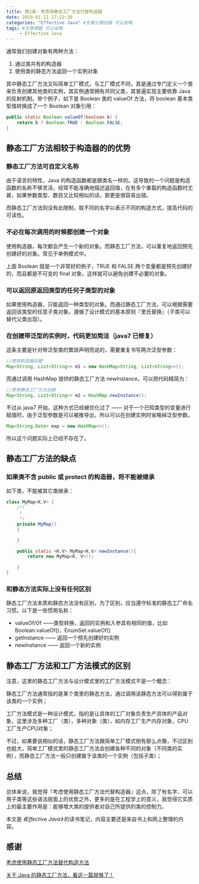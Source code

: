 ```yaml
---
title: 第1条：考虑用静态工厂方法代替构造器
date: 2019-01-11 17:22:39
categories: "Effective Java" #文章分類目錄 可以省略
tags: #文章標籤 可以省略
     - Effective Java
---
```

通常我们创建对象有两种方法：

1. 通过类共有的构造器
2. 使用类的静态方法返回一个实例对象

其中静态工厂方法又叫简单工厂模式，与工厂模式不同，其是通过专门定义一个类来负责创建其他类的实例，其实例通常拥有共同父类，其普遍实现主要依靠 Java 的反射机制。举个例子，如下是 Boolean 类的 valueOf 方法，将 boolean 基本类型值转换成了一个 Boolean 对象引用：

``` java
public static Boolean valueOf(boolean b) {
    return b ? Boolean.TRUE : Boolean.FALSE;
}
```

## 静态工厂方法相较于构造器的的优势

### 静态工厂方法可自定义名称

由于语言的特性，Java 的构造函数都是跟类名一样的。这导致的一个问题是构造函数的名称不够灵活，经常不能准确地描述返回值，在有多个重载的构造函数时尤甚，如果参数类型、数目又比较相似的话，那更是很容易出错。

而静态工厂方法则没有此限制，取不同的名字以表示不同的构造方式，提高代码的可读性。

### 不必在每次调用的时候都创建一个对象

使用构造器，每次都会产生一个新的对象。而静态工厂方法，可以重复地返回预先创建好的对象。常见于单例模式中。

上面 Boolean 就是一个非常好的例子，TRUE 和 FALSE 两个变量都是预先创建好的，而且都是不可变的 final 对象，这样就可以避免创建不必要的对象。

### 可以返回原返回类型的任何子类型的对象

如果使用构造器，只能返回一种类型的对象。而通过静态工厂方法，可以根据需要返回该类型的任意子类对象。遵循了设计模式的基本原则『里氏替换』（子类可以替代父类出现）。

### 在创建带泛型的实例时，代码更加简洁（java7 已修复）

这条主要是针对带泛型类的繁琐声明而说的，需要重复书写两次泛型参数：

``` java
//使用构造器创建
Map<String, List<String>> m1 = new HashMap<String, List<String>>();
```

而通过调用 HashMap 提供的静态工厂方法 newInstance，可以把代码精简为：

``` java
//使用静态工厂方法创建
Map<String, List<String>> m2 = HashMap.newInstance();
```

不过从 java7 开始，这种方式已经被优化过了 —— 对于一个已知类型的变量进行赋值时，由于泛型参数是可以被推导出，所以可以在创建实例时省略掉泛型参数。

``` java
Map<String,Date> map = new HashMap<>();
```

所以这个问题实际上已经不存在了。

## 静态工厂方法的缺点

### 如果类不含 public 或 protect 的构造器，将不能被继承

如下类，不能被其它类继承：

``` java
class MyMap<K,V> {
    /**
     *
     */
    private MyMap()
    {

    }

    public static <K,V> MyMap<K,V> newInstance(){
        return new MyMap<K, V>();

    }
}
```

### 和静态方法实际上没有任何区别

静态工厂方法本质和静态方法没有区别，为了区别，应当遵守标准的静态工厂命名习惯。以下是一些惯用名称：

* valueOf/Of ——类型转换，返回的实例和入参具有相同的值，比如 Boolean.valueOf()、EnumSet.valueOf()
* getInstance —— 返回一个预先创建好的实例
* newInstance —— 返回一个新的实例

## 静态工厂方法和工厂方法模式的区别

注意，这里的静态工厂方法与设计模式里的工厂方法模式不是一个概念：

静态工厂方法通常指的是某个类里的静态方法，通过调用该静态方法可以得到属于该类的一个实例；

工厂方法模式是一种设计模式，指的是让具体的工厂对象负责生产具体的产品对象，这里涉及多种工厂（类），多种对象（类），如内存工厂生产内存对象，CPU工厂生产CPU对象；

不过，如果要说相似的话，静态工厂方法跟简单工厂模式倒有那么点像，不过区别也挺大，简单工厂模式里的静态工厂方法会创建各种不同的对象（不同类的实例），而静态工厂方法一般只创建属于该类的一个实例（包括子类）；

## 总结
总体来说，我觉得『考虑使用静态工厂方法代替构造器』这点，除了有名字、可以用子类等这些语法层面上的优势之外，更多的是在工程学上的意义，我觉得它实质上的最主要作用是：能够增大类的提供者对自己所提供的类的控制力。

本文是 *《Effective Java》* 的读书笔记，内容主要还是来自书上和网上整理的内容。

## 感谢

[考虑使用静态工厂方法替代构造方法](https://www.cnblogs.com/chenpi/p/5981084.html)

[关于 Java 的静态工厂方法，看这一篇就够了！](https://www.jianshu.com/p/ceb5ec8f1174)